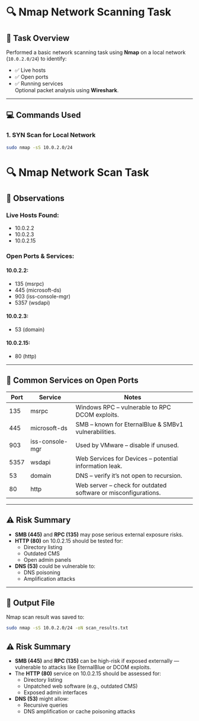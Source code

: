 # 🔍 Nmap Network Scanning Task

## 📝 Task Overview
Performed a basic network scanning task using **Nmap** on a local network (`10.0.2.0/24`) to identify:
- ✅ Live hosts
- ✅ Open ports
- ✅ Running services  
Optional packet analysis using **Wireshark**.

---

## 💻 Commands Used

### 1. SYN Scan for Local Network
```bash
sudo nmap -sS 10.0.2.0/24
```
# 🔍 Nmap Network Scan Task

## 🔎 Observations

### Live Hosts Found:
- 10.0.2.2  
- 10.0.2.3  
- 10.0.2.15  

### Open Ports & Services:
#### 10.0.2.2:
- 135 (msrpc)
- 445 (microsoft-ds)
- 903 (iss-console-mgr)
- 5357 (wsdapi)

#### 10.0.2.3:
- 53 (domain)

#### 10.0.2.15:
- 80 (http)

---

## 🧠 Common Services on Open Ports

| Port | Service         | Notes                                                              |
|------|------------------|--------------------------------------------------------------------|
| 135  | msrpc            | Windows RPC – vulnerable to RPC DCOM exploits.                    |
| 445  | microsoft-ds     | SMB – known for EternalBlue & SMBv1 vulnerabilities.              |
| 903  | iss-console-mgr  | Used by VMware – disable if unused.                               |
| 5357 | wsdapi           | Web Services for Devices – potential information leak.            |
| 53   | domain           | DNS – verify it’s not open to recursion.                          |
| 80   | http             | Web server – check for outdated software or misconfigurations.    |

---

## ⚠️ Risk Summary

- **SMB (445)** and **RPC (135)** may pose serious external exposure risks.
- **HTTP (80)** on 10.0.2.15 should be tested for:
  - Directory listing
  - Outdated CMS
  - Open admin panels
- **DNS (53)** could be vulnerable to:
  - DNS poisoning
  - Amplification attacks

---

## 💾 Output File

Nmap scan result was saved to:

```bash
sudo nmap -sS 10.0.2.0/24 -oN scan_results.txt
```
## ⚠️ Risk Summary

- **SMB (445)** and **RPC (135)** can be high-risk if exposed externally — vulnerable to attacks like EternalBlue or DCOM exploits.
- The **HTTP (80)** service on 10.0.2.15 should be assessed for:
  - Directory listing
  - Unpatched web software (e.g., outdated CMS)
  - Exposed admin interfaces
- **DNS (53)** might allow:
  - Recursive queries
  - DNS amplification or cache poisoning attacks
